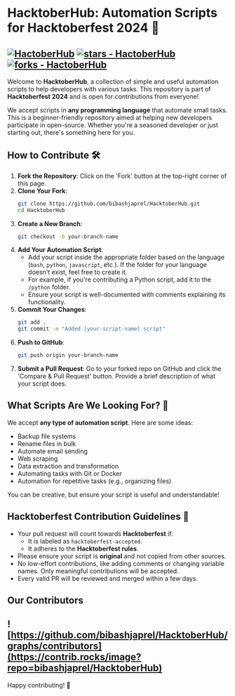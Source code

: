 
# HacktoberHub: Automation Scripts for Hacktoberfest 2024 🎉


[![HactoberHub](https://img.shields.io/static/v1?label=bibashjaprel&message=HactoberHub&color=red&logo=github)](https://github.com/bibashjaprel/HacktoberHub "Go to GitHub repo")
[![stars - HactoberHub](https://img.shields.io/github/stars/bibashjaprel/HacktoberHub?style=social)](https://github.com/bibashjaprel/HacktoberHub)
[![forks - HactoberHub](https://img.shields.io/github/forks/bibashjaprel/HacktoberHub?style=social)](https://github.com/bibashjaprel/HacktoberHub)
---
Welcome to **HacktoberHub**, a collection of simple and useful automation scripts to help developers with various tasks. This repository is part of **Hacktoberfest 2024** and is open for contributions from everyone!

We accept scripts in **any programming language** that automate small tasks. This is a beginner-friendly repository aimed at helping new developers participate in open-source. Whether you're a seasoned developer or just starting out, there's something here for you.

## How to Contribute 🛠️

1. **Fork the Repository**: Click on the 'Fork' button at the top-right corner of this page.
2. **Clone Your Fork**:
   ```bash
   git clone https://github.com/bibashjaprel/HacktoberHub.git
   cd HacktoberHub
   ```
3. **Create a New Branch**:
   ```bash
   git checkout -b your-branch-name
   ```
4. **Add Your Automation Script**:
   - Add your script inside the appropriate folder based on the language (`bash`, `python`, `javascript`, etc.). If the folder for your language doesn't exist, feel free to create it.
   - For example, if you're contributing a Python script, add it to the `/python` folder.
   - Ensure your script is well-documented with comments explaining its functionality.
5. **Commit Your Changes**:
   ```bash
   git add .
   git commit -m "Added [your-script-name] script"
   ```
6. **Push to GitHub**:
   ```bash
   git push origin your-branch-name
   ```
7. **Submit a Pull Request**: Go to your forked repo on GitHub and click the 'Compare & Pull Request' button. Provide a brief description of what your script does.

## What Scripts Are We Looking For? 🤔 

We accept **any type of automation script**. Here are some ideas:
- Backup file systems
- Rename files in bulk
- Automate email sending
- Web scraping
- Data extraction and transformation
- Automating tasks with Git or Docker
- Automation for repetitive tasks (e.g., organizing files)

You can be creative, but ensure your script is useful and understandable!

## Hacktoberfest Contribution Guidelines 🎃

- Your pull request will count towards **Hacktoberfest** if:
  - It is labeled as `hacktoberfest-accepted`.
  - It adheres to the **Hacktoberfest rules**.
- Please ensure your script is **original** and not copied from other sources.
- No low-effort contributions, like adding comments or changing variable names. Only meaningful contributions will be accepted.
- Every valid PR will be reviewed and merged within a few days.
## Our Contributors
![https://github.com/bibashjaprel/HacktoberHub/graphs/contributors](https://contrib.rocks/image?repo=bibashjaprel/HacktoberHub)
---
Happy contributing! 🚀
